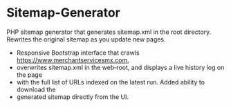 # Sitemap-Generator
PHP sitemap generator that generates sitemap.xml in the root directory. Rewrites the original sitemap as you update new pages.

 * Responsive Bootstrap interface that crawls https://www.merchantservicesmx.com,
 * overwrites sitemap.xml in the web‑root, and displays a live history log on the page
 * with the full list of URLs indexed on the latest run. Added ability to download the
 * generated sitemap directly from the UI.
